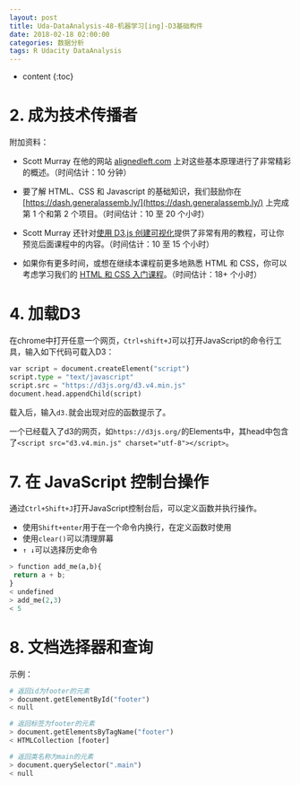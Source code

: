 ```yaml
---
layout: post
title: Uda-DataAnalysis-48-机器学习[ing]-D3基础构件
date: 2018-02-18 02:00:00
categories: 数据分析
tags: R Udacity DataAnalysis 
---
```

* content
{:toc}

# 2. 成为技术传播者

附加资料：

- Scott Murray 在他的网站 [alignedleft.com](http://alignedleft.com/tutorials/d3/fundamentals) 上对这些基本原理进行了非常精彩的概述。（时间估计：10 分钟）

- 要了解 HTML、CSS 和 Javascript 的基础知识，我们鼓励你在 [https://dash.generalassemb.ly/](https://dash.generalassemb.ly/) 上完成第 1 个和第 2 个项目。（时间估计：10 至 20 个小时）

- Scott Murray 还针对[使用 D3.js 创建可视化](http://alignedleft.com/tutorials/d3)提供了非常有用的教程，可让你预览后面课程中的内容。（时间估计：10 至 15 个小时）

- 如果你有更多时间，或想在继续本课程前更多地熟悉 HTML 和 CSS，你可以考虑学习我们的 [HTML 和 CSS 入门课程](https://cn.udacity.com/course/intro-to-html-and-css--ud304)。（时间估计：18+ 个小时）

# 4. 加载D3

在chrome中打开任意一个网页，`Ctrl+shift+J`可以打开JavaScript的命令行工具，输入如下代码可载入D3：

```python
var script = document.createElement("script")
script.type = "text/javascript"
script.src = "https://d3js.org/d3.v4.min.js"
document.head.appendChild(script)
```

载入后，输入`d3.`就会出现对应的函数提示了。

一个已经载入了d3的网页，如`https://d3js.org/`的Elements中，其head中包含了`<script src="d3.v4.min.js" charset="utf-8"></script>`。

# 7. 在 JavaScript 控制台操作

通过`Ctrl+Shift+J`打开JavaScript控制台后，可以定义函数并执行操作。

- 使用`Shift+enter`用于在一个命令内换行，在定义函数时使用
- 使用`clear()`可以清理屏幕
- `↑ ↓`可以选择历史命令

```python
> function add_me(a,b){
 return a + b;
}
< undefined
> add_me(2,3)
< 5
```

# 8. 文档选择器和查询

示例：

```python
# 返回id为footer的元素
> document.getElementById("footer")
< null

# 返回标签为footer的元素
> document.getElementsByTagName("footer")
< HTMLCollection [footer]

# 返回类名称为main的元素
> document.querySelector(".main")
< null

```